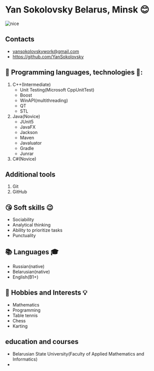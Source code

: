 # __Yan Sokolovsky__ Belarus, Minsk :blush:
![nice](https://user-images.githubusercontent.com/74038190/229223156-0cbdaba9-3128-4d8e-8719-b6b4cf741b67.gif)

## Contacts 
- yansokolovskywork@gmail.com
- https://github.com/YanSokolovsky

## 🔨 Programming languages, technologies 🔧:
1. C++(Intermediate) 
    - Unit Testing(Microsoft CppUnitTest) 
    - Boost 
    - WinAPI(multithreading) 
    - QT 
    - STL 
2. Java(Novice) 
    - JUnit5 
    - JavaFX 
    - Jackson 
    - Maven 
    - Javaluator 
    - Gradle 
    - Junrar 
4. C#(Novice)

## Additional tools
1. Git
2. GitHub
## 😘 Soft skills 😉
- Sociability
- Analytical thinking
- Ability to prioritize tasks
- Punctuality

## 📚 Languages 🎓
- Russian(native) 
- Belarusian(native) 
- English(B1+) 

## 🔭 Hobbies and Interests 💡
- Mathematics
- Programming
- Table tennis
- Chess
- Karting

## education and courses
- Belarusian State University(Faculty of Applied Mathematics and Informatics)
- 

